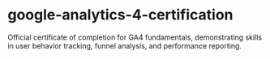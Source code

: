 # google-analytics-4-certification
Official certificate of completion for GA4 fundamentals, demonstrating skills in user behavior tracking, funnel analysis, and performance reporting.
